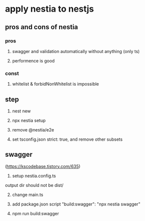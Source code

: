 # apply nestia to nestjs

## pros and cons of nestia

### pros

1. swagger and validation automatically without anything (only ts)

2. performence is good

### const

1. whitelist & forbidNonWhitelist is impossible

## step

1. nest new <app-name>

2. npx nestia setup

3. remove @nestia/e2e

4. set tsconfig.json strict: true, and remove other subsets

## swagger

(https://kscodebase.tistory.com/635)

1. setup nestia.config.ts

output dir should not be dist/

2. change main.ts

3. add package.json script "build:swagger": "npx nestia swagger"

4. npm run build:swagger
